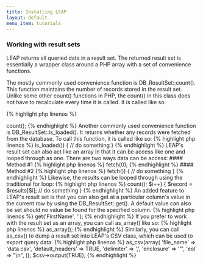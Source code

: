 ```yaml
---
title: Installing LEAP
layout: default
menu_item: tutorials
---
```


### Working with result sets

LEAP returns all queried data in a result set. The returned result set is essentially a wrapper class around a PHP array with a set of convenience functions.

The mostly commonly used convenience function is DB_ResultSet::count(). This function maintains the number of records stored in the result set. Unlike some other count() functions in PHP, the count() in this class does not have to recalculate every time it is called. It is called like so:

{% highlight php linenos %}
<?php
$results->count();
{% endhighlight %}

Another commonly used convenience function is DB_ResultSet::is_loaded(). It returns whether any records were fetched from the database. To call this function, it is called like so:

{% highlight php linenos %}
<?php
if ($results->is_loaded()) {
	// do something
}
{% endhighlight %}

LEAP's result set can also act like an array in that it can be access like one and looped through as one. There are two ways data can be access:

#### Method #1

{% highlight php linenos %}
<?php
$record = $results->fetch(0);
{% endhighlight %}

#### Method #2

{% highlight php linenos %}
<?php
$record = $results[0];
{% endhighlight %}

To loop through the results, use the foreach loop.

{% highlight php linenos %}
<?php
foreach ($results as $record) {
    // do something
}
{% endhighlight %}

The results can also be looped through using the while loop:

{% highlight php linenos %}
<?php
while ($record = $results->fetch()) {
    // do something
}
{% endhighlight %}

Likewise, the results can be looped through using the traditional for loop:

{% highlight php linenos %}
<?php
for ($i = 0; $i < $results->count(); $i++) {
    $record = $results[$i];
    // do something
}
{% endhighlight %}

An added feature to LEAP's result set is that you can also get at a particular column's value in the current row by using the DB_ResultSet::get(). A default value can also be set should no value be found for the specified column.

{% highlight php linenos %}
<?php
$value = $results->get('FirstName', '');
{% endhighlight %}

If you prefer to work with the result set as an array, you can call as_array() like so:

{% highlight php linenos %}
<?php
$records = $results->as_array();
{% endhighlight %}

Similarly, you can call as_csv() to dump a result set into LEAP's CSV class, which can be used to export query data.

{% highlight php linenos %}
<?php
$csv = $results->as_csv(array(
   'file_name' => 'data.csv',
   'default_headers' => TRUE,
   'delimiter' => ',',
   'enclosure' => '"',
   'eol' => "\n",
));
$csv->output(TRUE);
{% endhighlight %}

